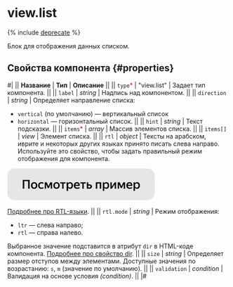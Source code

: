 # view.list

{% include [deprecate](../../_includes/deprecate.md) %}

Блок для отображения данных списком.

## Свойства компонента {#properties}

#|
|| **Название** | **Тип** | **Описание** ||
|| `type`<span style="color: red">\*</span> | "view.list" | Задает тип компонента. ||
|| `label` | _string_ | Надпись над компонентом. ||
|| `direction` | _string_ | Определяет направление списка:

- `vertical` (по умолчанию) — вертикальный список
- `horizontal` — горизонтальный список. ||
  || `hint` | _string_ | Текст подсказки. ||
  || `items`<span style="color: red">\*</span> | _array_ | Массив элементов списка. ||
  || `items[]` | _view_ | Элемент списка. ||
  || `rtl` | _object_ | Тексты на арабском, иврите и некоторых других языках принято писать слева направо. Используйте это свойство, чтобы задать правильный режим отображения для компонента.

[![](../_images/buttons/view-example.svg)](https://clck.ru/amHBJ)

[Подробнее про RTL-языки](https://www.w3.org/International/questions/qa-scripts).
||
|| `rtl.mode` | _string_ | Режим отображения:

- `ltr` — слева направо;
- `rtl` — справа налево.

Выбранное значение подставится в атрибут `dir` в HTML-коде компонента. [Подробнее про свойство dir](https://www.w3.org/International/questions/qa-html-dir). ||
|| `size` | _string_ | Определяет размер отступов между элементами. Доступные значения по возрастанию: `s`, `m` (значение по умолчанию). ||
|| `validation` | _condition_ | Валидация на основе условия _(condition)_. ||
|#
